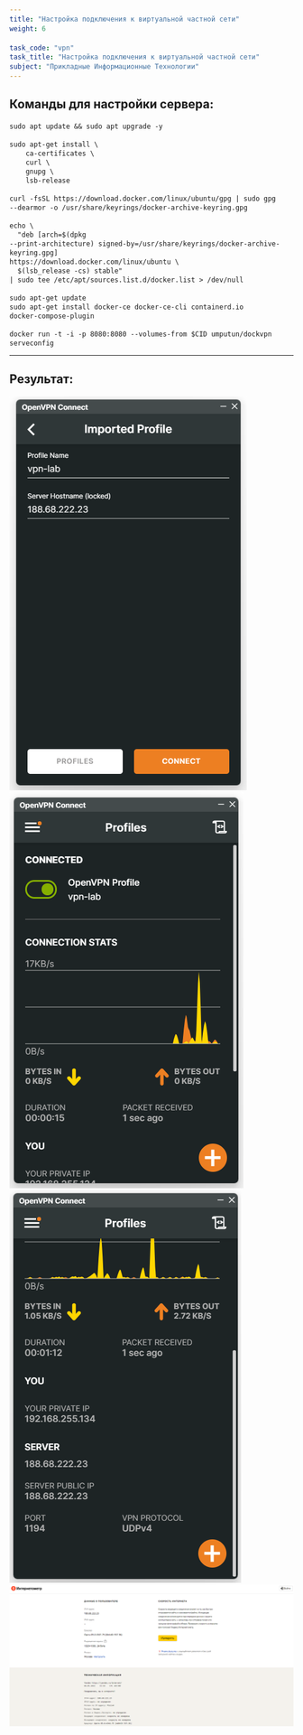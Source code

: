 ```yaml
---
title: "Настройка подключения к виртуальной частной сети"
weight: 6

task_code: "vpn"
task_title: "Настройка подключения к виртуальной частной сети"
subject: "Прикладные Информационные Технологии"
---
```


## Команды для настройки сервера:
```
sudo apt update && sudo apt upgrade -y
 
sudo apt-get install \
    ca-certificates \
    curl \
    gnupg \
    lsb-release
 
curl -fsSL https://download.docker.com/linux/ubuntu/gpg | sudo gpg
--dearmor -o /usr/share/keyrings/docker-archive-keyring.gpg
 
echo \
  "deb [arch=$(dpkg
--print-architecture) signed-by=/usr/share/keyrings/docker-archive-keyring.gpg]
https://download.docker.com/linux/ubuntu \
  $(lsb_release -cs) stable"
| sudo tee /etc/apt/sources.list.d/docker.list > /dev/null
 
sudo apt-get update
sudo apt-get install docker-ce docker-ce-cli containerd.io
docker-compose-plugin
 
docker run -t -i -p 8080:8080 --volumes-from $CID umputun/dockvpn
serveconfig
```
---

## Результат:
![VPN1](/pit/vpn/VPN1.png)  
![VPN2](/pit/vpn/VPN2.png)  
![VPN3](/pit/vpn/VPN3.png)  
![VPN4](/pit/vpn/VPN4.png)  
